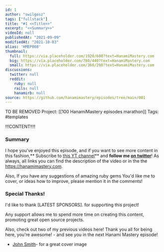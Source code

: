 ```yaml
---
id: 1
author: "swilgosz"
tags: ["fullstack"]
title: "#1 <<Title>>"
excerpt: "<<Summary>>"
videoId: null
publishedAt: "2021-09-09"
modifiedAt: "2021-10-03"
alias: 'HMEP008'
thumbnail:
  full: https://via.placeholder.com/1920/600?text=HanamiMastery.com
  big: https://via.placeholder.com/780/440?text=HanamiMastery.com
  small: https://via.placeholder.com/360/200?text=HanamiMastery.com
discussions:
  twitter: null
  reddit:
    ruby: null
    rails: null
    hanamirb: null
source: https://github.com/hanamimastery/episodes/tree/main/001
---
```


TO BE REMOVED
Project: [[100 HanamiMastery episodes marathon]]
Tags: #templates

!!!CONTENT!!!!

### Summary

I hope you've enjoyed this episode, and if you want to see more content in this fashion,** Subscribe to [this YT channel](https://www.youtube.com/channel/UC4Z5nwSfZrUO4NI_n9SY3uQ)** and **follow me [on twitter](twitter.com/hanamimastery)**!  As always, all links you can find the description of the video or in the the https://hanamimastery.com.

Also, If you have any suggestions of amazing ruby gems You'd like me to cover, or ideas how to improve, please mention it in the comments!

### Special Thanks!

I'd like to thank [LATEST SPONSORS]. for supporting this project!

Any support allows me to spend more time on creating this content, promoting great open source projects.

Also, check out two of my previous videos here! Thank you all for being here, you're awesome! - and see you in the next Hanami Mastery episode!

- [John Smith]()- for a great cover image
